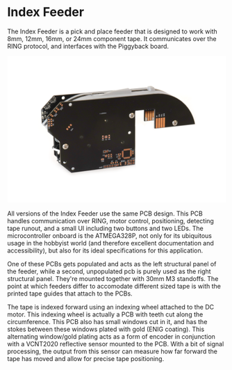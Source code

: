 # Index Feeder

The Index Feeder is a pick and place feeder that is designed to work with 8mm, 12mm, 16mm, or 24mm component tape. It communicates over the RING protocol, and interfaces with the Piggyback board.

![Feeder](../img/feeder.png)

All versions of the Index Feeder use the same PCB design. This PCB handles communication over RING, motor control, positioning, detecting tape runout, and a small UI including two buttons and two LEDs. The microcontroller onboard is the ATMEGA328P, not only for its ubiquitous usage in the hobbyist world (and therefore excellent documentation and accessibility), but also for its ideal specifications for this application.

One of these PCBs gets populated and acts as the left structural panel of the feeder, while a second, unpopulated pcb is purely used as the right structural panel. They're mounted together with 30mm M3 standoffs. The point at which feeders differ to accomodate different sized tape is with the printed tape guides that attach to the PCBs.

The tape is indexed forward using an indexing wheel attached to the DC motor. This indexing wheel is actually a PCB with teeth cut along the circumference. This PCB also has small windows cut in it, and has the stokes between these windows plated with gold (ENIG coating). This alternating window/gold plating acts as a form of encoder in conjunction with a VCNT2020 reflective sensor mounted to the PCB. With a bit of signal processing, the output from this sensor can measure how far forward the tape has moved and allow for precise tape positioning.